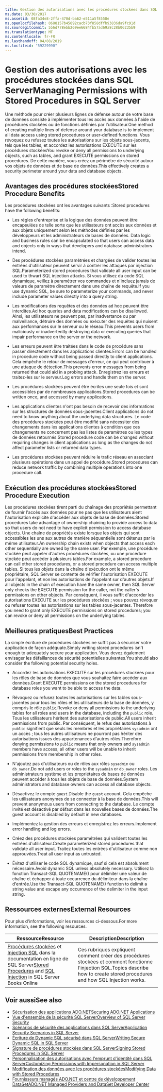 ```yaml
---
title: Gestion des autorisations avec les procédures stockées dans SQL Server
ms.date: 03/30/2017
ms.assetid: 08fa34e8-2ffa-470d-ba62-e511a5f8558e
ms.openlocfilehash: 0688157b45892cacb73f858dffb93836da9fc91d
ms.sourcegitcommit: 5b6d778ebb269ee6684fb57ad69a8c28b06235b9
ms.translationtype: MT
ms.contentlocale: fr-FR
ms.lasthandoff: 04/08/2019
ms.locfileid: "59229990"
---
```

# <a name="managing-permissions-with-stored-procedures-in-sql-server"></a><span data-ttu-id="21771-102">Gestion des autorisations avec les procédures stockées dans SQL Server</span><span class="sxs-lookup"><span data-stu-id="21771-102">Managing Permissions with Stored Procedures in SQL Server</span></span>
<span data-ttu-id="21771-103">Une méthode pour créer plusieurs lignes de défense autour de votre base de données consiste à implémenter tous les accès aux données à l'aide de procédures stockées ou de fonctions définies par l'utilisateur.</span><span class="sxs-lookup"><span data-stu-id="21771-103">One method of creating multiple lines of defense around your database is to implement all data access using stored procedures or user-defined functions.</span></span> <span data-ttu-id="21771-104">Vous révoquez ou refusez toutes les autorisations sur les objets sous-jacents, tels que les tables, et accordez les autorisations EXECUTE sur les procédures stockées</span><span class="sxs-lookup"><span data-stu-id="21771-104">You revoke or deny all permissions to underlying objects, such as tables, and grant EXECUTE permissions on stored procedures.</span></span> <span data-ttu-id="21771-105">De cette manière, vous créez un périmètre de sécurité autour vos objets de données et de base de données.</span><span class="sxs-lookup"><span data-stu-id="21771-105">This effectively creates a security perimeter around your data and database objects.</span></span>  
  
## <a name="stored-procedure-benefits"></a><span data-ttu-id="21771-106">Avantages des procédures stockées</span><span class="sxs-lookup"><span data-stu-id="21771-106">Stored Procedure Benefits</span></span>  
 <span data-ttu-id="21771-107">Les procédures stockées ont les avantages suivants :</span><span class="sxs-lookup"><span data-stu-id="21771-107">Stored procedures have the following benefits:</span></span>  
  
-   <span data-ttu-id="21771-108">Les règles d'entreprise et la logique des données peuvent être encapsulées de telle sorte que les utilisateurs ont accès aux données et aux objets uniquement selon les méthodes définies par les développeurs et les administrateurs de bases de données. </span><span class="sxs-lookup"><span data-stu-id="21771-108">Data logic and business rules can be encapsulated so that users can access data and objects only in ways that developers and database administrators intend.</span></span>  
  
-   <span data-ttu-id="21771-109">Des procédures stockées paramétrées et chargées de valider toutes les entrées d'utilisateur peuvent servir à contrer les attaques par injection SQL.</span><span class="sxs-lookup"><span data-stu-id="21771-109">Parameterized stored procedures that validate all user input can be used to thwart SQL injection attacks.</span></span> <span data-ttu-id="21771-110">Si vous utilisez du code SQL dynamique, veillez à paramétrer vos commandes et n'incluez jamais de valeurs de paramètre directement dans une chaîne de requête.</span><span class="sxs-lookup"><span data-stu-id="21771-110">If you use dynamic SQL, be sure to parameterize your commands, and never include parameter values directly into a query string.</span></span>  
  
-   <span data-ttu-id="21771-111">Les modifications des requêtes et des données ad hoc peuvent être interdites.</span><span class="sxs-lookup"><span data-stu-id="21771-111">Ad hoc queries and data modifications can be disallowed.</span></span> <span data-ttu-id="21771-112">Ainsi, les utilisateurs ne peuvent pas, par inadvertance ou par malveillance, détruire des données ou exécuter des requêtes qui nuisent aux performances sur le serveur ou le réseau.</span><span class="sxs-lookup"><span data-stu-id="21771-112">This prevents users from maliciously or inadvertently destroying data or executing queries that impair performance on the server or the network.</span></span>  
  
-   <span data-ttu-id="21771-113">Les erreurs peuvent être traitées dans le code de procédure sans passer directement dans les applications clientes.</span><span class="sxs-lookup"><span data-stu-id="21771-113">Errors can be handled in procedure code without being passed directly to client applications.</span></span> <span data-ttu-id="21771-114">Cela empêche le retour de messages d'erreur, ce qui peut contribuer à une attaque de détection.</span><span class="sxs-lookup"><span data-stu-id="21771-114">This prevents error messages from being returned that could aid in a probing attack.</span></span> <span data-ttu-id="21771-115">Enregistrez les erreurs et traitez-les sur le serveur.</span><span class="sxs-lookup"><span data-stu-id="21771-115">Log errors and handle them on the server.</span></span>  
  
-   <span data-ttu-id="21771-116">Les procédures stockées peuvent être écrites une seule fois et sont accessibles par de nombreuses applications.</span><span class="sxs-lookup"><span data-stu-id="21771-116">Stored procedures can be written once, and accessed by many applications.</span></span>  
  
-   <span data-ttu-id="21771-117">Les applications clientes n'ont pas besoin de recevoir des informations sur les structures de données sous-jacentes.</span><span class="sxs-lookup"><span data-stu-id="21771-117">Client applications do not need to know anything about the underlying data structures.</span></span> <span data-ttu-id="21771-118">Le code des procédures stockées peut être modifié sans nécessiter des changements dans les applications clientes à condition que ces changements ne concernent pas les listes de paramètres ou les types de données retournés.</span><span class="sxs-lookup"><span data-stu-id="21771-118">Stored procedure code can be changed without requiring changes in client applications as long as the changes do not affect parameter lists or returned data types.</span></span>  
  
-   <span data-ttu-id="21771-119">Les procédures stockées peuvent réduire le trafic réseau en associant plusieurs opérations dans un appel de procédure.</span><span class="sxs-lookup"><span data-stu-id="21771-119">Stored procedures can reduce network traffic by combining multiple operations into one procedure call.</span></span>  
  
## <a name="stored-procedure-execution"></a><span data-ttu-id="21771-120">Exécution des procédures stockées</span><span class="sxs-lookup"><span data-stu-id="21771-120">Stored Procedure Execution</span></span>  
 <span data-ttu-id="21771-121">Les procédures stockées tirent parti du chaînage des propriétés permettant de fournir l'accès aux données pour ne pas que les utilisateurs aient l'autorisation explicite d'accéder aux objets de base de données.</span><span class="sxs-lookup"><span data-stu-id="21771-121">Stored procedures take advantage of ownership chaining to provide access to data so that users do not need to have explicit permission to access database objects.</span></span> <span data-ttu-id="21771-122">Une chaîne de propriétés existe lorsque les objets qui sont accessibles les uns aux autres de manière séquentielle sont détenus par le même utilisateur.</span><span class="sxs-lookup"><span data-stu-id="21771-122">An ownership chain exists when objects that access each other sequentially are owned by the same user.</span></span> <span data-ttu-id="21771-123">Par exemple, une procédure stockée peut appeler d'autres procédures stockées, ou une procédure stockée peut accéder à plusieurs tables.</span><span class="sxs-lookup"><span data-stu-id="21771-123">For example, a stored procedure can call other stored procedures, or a stored procedure can access multiple tables.</span></span> <span data-ttu-id="21771-124">Si tous les objets dans la chaîne d'exécution ont le même propriétaire, SQL Server se contente de vérifier l'autorisation EXECUTE pour l'appelant, et non les autorisations de l'appelant sur d'autres objets.</span><span class="sxs-lookup"><span data-stu-id="21771-124">If all objects in the chain of execution have the same owner, then SQL Server only checks the EXECUTE permission for the caller, not the caller's permissions on other objects.</span></span> <span data-ttu-id="21771-125">Par conséquent, il vous suffit d'accorder les autorisations EXECUTE sur les procédures stockées ; vous pouvez révoquer ou refuser toutes les autorisations sur les tables sous-jacentes. </span><span class="sxs-lookup"><span data-stu-id="21771-125">Therefore you need to grant only EXECUTE permissions on stored procedures; you can revoke or deny all permissions on the underlying tables.</span></span>  
  
## <a name="best-practices"></a><span data-ttu-id="21771-126">Meilleures pratiques</span><span class="sxs-lookup"><span data-stu-id="21771-126">Best Practices</span></span>  
 <span data-ttu-id="21771-127">La simple écriture de procédures stockées ne suffit pas à sécuriser votre application de façon adéquate.</span><span class="sxs-lookup"><span data-stu-id="21771-127">Simply writing stored procedures isn't enough to adequately secure your application.</span></span> <span data-ttu-id="21771-128">Vous devez également envisager les défaillances de sécurité potentielles suivantes.</span><span class="sxs-lookup"><span data-stu-id="21771-128">You should also consider the following potential security holes.</span></span>  
  
-   <span data-ttu-id="21771-129">Accordez les autorisations EXECUTE sur les procédures stockées pour les rôles de base de données que vous souhaitez faire accéder aux données.</span><span class="sxs-lookup"><span data-stu-id="21771-129">Grant EXECUTE permissions on the stored procedures for database roles you want to be able to access the data.</span></span>  
  
-   <span data-ttu-id="21771-130">Révoquez ou refusez toutes les autorisations sur les tables sous-jacentes pour tous les rôles et les utilisateurs de la base de données, y compris le rôle `public`.</span><span class="sxs-lookup"><span data-stu-id="21771-130">Revoke or deny all permissions to the underlying tables for all roles and users in the database, including the `public` role.</span></span> <span data-ttu-id="21771-131">Tous les utilisateurs héritent des autorisations de public.</span><span class="sxs-lookup"><span data-stu-id="21771-131">All users inherit permissions from public.</span></span> <span data-ttu-id="21771-132">Par conséquent, le refus des autorisations à `public` signifient que seuls les membres et les propriétaires `sysadmin` ont un accès ; tous les autres utilisateurs ne pourront pas hériter des autorisations issues des appartenances d'autres rôles.</span><span class="sxs-lookup"><span data-stu-id="21771-132">Therefore denying permissions to `public` means that only owners and `sysadmin` members have access; all other users will be unable to inherit permissions from membership in other roles.</span></span>  
  
-   <span data-ttu-id="21771-133">N'ajoutez pas d'utilisateurs ou de rôles aux rôles `sysadmin` ou `db_owner`.</span><span class="sxs-lookup"><span data-stu-id="21771-133">Do not add users or roles to the `sysadmin` or `db_owner` roles.</span></span> <span data-ttu-id="21771-134">Les administrateurs système et les propriétaires de bases de données peuvent accéder à tous les objets de base de données.</span><span class="sxs-lookup"><span data-stu-id="21771-134">System administrators and database owners can access all database objects.</span></span>  
  
-   <span data-ttu-id="21771-135">Désactivez le compte `guest`.</span><span class="sxs-lookup"><span data-stu-id="21771-135">Disable the `guest` account.</span></span> <span data-ttu-id="21771-136">Cela empêche les utilisateurs anonymes de se connecter à la base de données.</span><span class="sxs-lookup"><span data-stu-id="21771-136">This will prevent anonymous users from connecting to the database.</span></span> <span data-ttu-id="21771-137">Le compte invité est désactivé par défaut dans les nouvelles bases de données.</span><span class="sxs-lookup"><span data-stu-id="21771-137">The guest account is disabled by default in new databases.</span></span>  
  
-   <span data-ttu-id="21771-138">Implémentez la gestion des erreurs et enregistrez les erreurs.</span><span class="sxs-lookup"><span data-stu-id="21771-138">Implement error handling and log errors.</span></span>  
  
-   <span data-ttu-id="21771-139">Créez des procédures stockées paramétrées qui valident toutes les entrées d'utilisateur.</span><span class="sxs-lookup"><span data-stu-id="21771-139">Create parameterized stored procedures that validate all user input.</span></span> <span data-ttu-id="21771-140">Traitez toutes les entrées d'utilisateur comme non approuvées.</span><span class="sxs-lookup"><span data-stu-id="21771-140">Treat all user input as untrusted.</span></span>  
  
-   <span data-ttu-id="21771-141">Évitez d'utiliser le code SQL dynamique, sauf si cela est absolument nécessaire.</span><span class="sxs-lookup"><span data-stu-id="21771-141">Avoid dynamic SQL unless absolutely necessary.</span></span> <span data-ttu-id="21771-142">Utilisez la fonction Transact-SQL QUOTENAME() pour délimiter une valeur de chaîne et échapper à toute occurrence du délimiteur dans la chaîne d'entrée.</span><span class="sxs-lookup"><span data-stu-id="21771-142">Use the Transact-SQL QUOTENAME() function to delimit a string value and escape any occurrence of the delimiter in the input string.</span></span>  
  
## <a name="external-resources"></a><span data-ttu-id="21771-143">Ressources externes</span><span class="sxs-lookup"><span data-stu-id="21771-143">External Resources</span></span>  
 <span data-ttu-id="21771-144">Pour plus d'informations, voir les ressources ci-dessous.</span><span class="sxs-lookup"><span data-stu-id="21771-144">For more information, see the following resources.</span></span>  
  
|<span data-ttu-id="21771-145">Ressource</span><span class="sxs-lookup"><span data-stu-id="21771-145">Resource</span></span>|<span data-ttu-id="21771-146">Description</span><span class="sxs-lookup"><span data-stu-id="21771-146">Description</span></span>|  
|--------------|-----------------|  
|<span data-ttu-id="21771-147">[Procédures stockées](/sql/relational-databases/stored-procedures/stored-procedures-database-engine) et [Injection SQL](https://go.microsoft.com/fwlink/?LinkId=98234) dans la documentation en ligne de SQL Server</span><span class="sxs-lookup"><span data-stu-id="21771-147">[Stored Procedures](/sql/relational-databases/stored-procedures/stored-procedures-database-engine) and [SQL Injection](https://go.microsoft.com/fwlink/?LinkId=98234) in SQL Server Books Online</span></span>|<span data-ttu-id="21771-148">Ces rubriques expliquent comment créer des procédures stockées et comment fonctionne l'injection SQL.</span><span class="sxs-lookup"><span data-stu-id="21771-148">Topics describe how to create stored procedures and how SQL Injection works.</span></span>|  
  
## <a name="see-also"></a><span data-ttu-id="21771-149">Voir aussi</span><span class="sxs-lookup"><span data-stu-id="21771-149">See also</span></span>

- [<span data-ttu-id="21771-150">Sécurisation des applications ADO.NET</span><span class="sxs-lookup"><span data-stu-id="21771-150">Securing ADO.NET Applications</span></span>](../../../../../docs/framework/data/adonet/securing-ado-net-applications.md)
- [<span data-ttu-id="21771-151">Vue d'ensemble de la sécurité SQL Server</span><span class="sxs-lookup"><span data-stu-id="21771-151">Overview of SQL Server Security</span></span>](../../../../../docs/framework/data/adonet/sql/overview-of-sql-server-security.md)
- [<span data-ttu-id="21771-152">Scénarios de sécurité des applications dans SQL Server</span><span class="sxs-lookup"><span data-stu-id="21771-152">Application Security Scenarios in SQL Server</span></span>](../../../../../docs/framework/data/adonet/sql/application-security-scenarios-in-sql-server.md)
- [<span data-ttu-id="21771-153">Écriture de Dynamic SQL sécurisé dans SQL Server</span><span class="sxs-lookup"><span data-stu-id="21771-153">Writing Secure Dynamic SQL in SQL Server</span></span>](../../../../../docs/framework/data/adonet/sql/writing-secure-dynamic-sql-in-sql-server.md)
- [<span data-ttu-id="21771-154">Signature de procédures stockées dans SQL Server</span><span class="sxs-lookup"><span data-stu-id="21771-154">Signing Stored Procedures in SQL Server</span></span>](../../../../../docs/framework/data/adonet/sql/signing-stored-procedures-in-sql-server.md)
- [<span data-ttu-id="21771-155">Personnalisation des autorisations avec l'emprunt d'identité dans SQL Server</span><span class="sxs-lookup"><span data-stu-id="21771-155">Customizing Permissions with Impersonation in SQL Server</span></span>](../../../../../docs/framework/data/adonet/sql/customizing-permissions-with-impersonation-in-sql-server.md)
- [<span data-ttu-id="21771-156">Modification des données avec les procédures stockées</span><span class="sxs-lookup"><span data-stu-id="21771-156">Modifying Data with Stored Procedures</span></span>](../../../../../docs/framework/data/adonet/modifying-data-with-stored-procedures.md)
- [<span data-ttu-id="21771-157">Fournisseurs managés ADO.NET et centre de développement DataSet</span><span class="sxs-lookup"><span data-stu-id="21771-157">ADO.NET Managed Providers and DataSet Developer Center</span></span>](https://go.microsoft.com/fwlink/?LinkId=217917)
